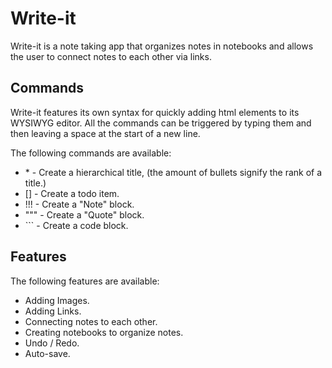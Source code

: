 # Write-it
Write-it is a note taking app that organizes notes in notebooks and allows the user to connect notes to each other via links. 

## Commands
Write-it features its own syntax for quickly adding html elements to its WYSIWYG editor. All the commands can be triggered by typing them and then leaving a space at the start of a new line.

The following commands are available:
* \* - Create a hierarchical title, (the amount of bullets signify the rank of a title.)
* [] - Create a todo item.
* !!! - Create a "Note" block.
* """ - Create a "Quote" block.
* \``` - Create a code block.

## Features 
The following features are available:
* Adding Images.
* Adding Links. 
* Connecting notes to each other.
* Creating notebooks to organize notes.
* Undo / Redo.
* Auto-save.
